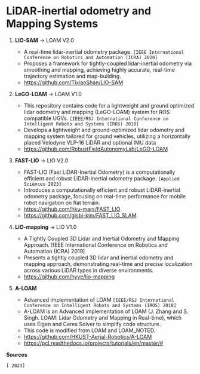 # LiDAR-inertial odometry and Mapping Systems

1. **LIO-SAM** -> LOAM V2.0 
   * A real-time lidar-inertial odometry package. `[IEEE International Conference on Robotics and Automation (ICRA) 2020]`
   * Proposes a framework for tightly-coupled lidar-inertial odometry via smoothing and mapping, achieving highly accurate, real-time trajectory estimation and map-building.
   * https://github.com/TixiaoShan/LIO-SAM
     
2. **LeGO-LOAM** -> LOAM V1.0 
   * This repository contains code for a lightweight and ground optimized lidar odometry and mapping (LeGO-LOAM) system for ROS compatible UGVs. `[IEEE/RSJ International Conference on Intelligent Robots and Systems (IROS) 2018]`
   * Develops a lightweight and ground-optimized lidar odometry and mapping system tailored for ground vehicles, utilizing a horizontally placed Velodyne VLP-16 LiDAR and optional IMU data
   * https://github.com/RobustFieldAutonomyLab/LeGO-LOAM
  
3. **FAST-LIO** -> LIO V2.0
   * FAST-LIO (Fast LiDAR-Inertial Odometry) is a computationally efficient and robust LiDAR-inertial odometry package. `[Applied Sciences 2023]`
   * Introduces a computationally efficient and robust LiDAR-inertial odometry package, focusing on real-time performance for mobile robot navigation on flat terrain.
   * https://github.com/hku-mars/FAST_LIO
   * https://github.com/gisbi-kim/FAST_LIO_SLAM

4. **LIO-mapping** -> LIO V1.0
   * A Tightly Coupled 3D Lidar and Inertial Odometry and Mapping Approach. [IEEE International Conference on Robotics and Automation (ICRA) 2019]
   * Presents a tightly coupled 3D lidar and inertial odometry and mapping approach, demonstrating real-time and precise localization across various LiDAR types in diverse environments.
   * https://github.com/hyye/lio-mapping

5. **A-LOAM**
   * Advanced implementation of LOAM `[IEEE/RSJ International Conference on Intelligent Robots and Systems (IROS) 2018]`
   * A-LOAM is an Advanced implementation of LOAM (J. Zhang and S. Singh. LOAM: Lidar Odometry and Mapping in Real-time), which uses Eigen and Ceres Solver to simplify code structure.
   * This code is modified from LOAM and LOAM_NOTED.
   * https://github.com/HKUST-Aerial-Robotics/A-LOAM
   * https://pcl.readthedocs.io/projects/tutorials/en/master/#
  



**Sources**

`[ 2023]`
